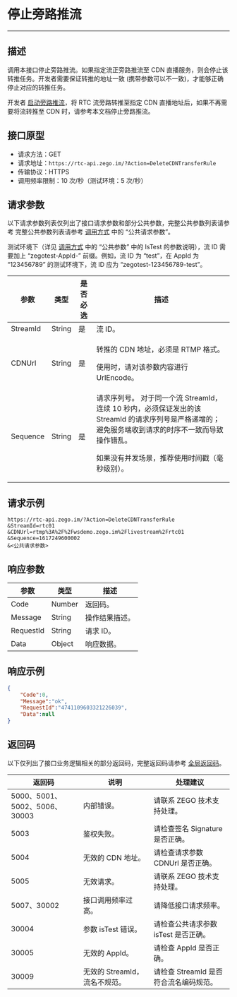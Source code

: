 # 停止旁路推流

---

## 描述

调用本接口停止旁路推流。如果指定流正旁路推流至 CDN 直播服务，则会停止该转推任务。开发者需要保证转推的地址一致 (携带参数可以不一致)，才能够正确停止对应的转推任务。

开发者 [启动旁路推流](https://doc-zh.zego.im/article/19624)，将 RTC 流旁路转推至指定 CDN 直播地址后，如果不再需要将流转推至 CDN 时，请参考本文档停止旁路推流。

## 接口原型

- 请求方法：GET
- 请求地址：`https://rtc-api.zego.im/?Action=DeleteCDNTransferRule`
- 传输协议：HTTPS
- 调用频率限制：10 次/秒（测试环境：5 次/秒）


## 请求参数

以下请求参数列表仅列出了接口请求参数和部分公共参数，完整公共参数列表请参考 完整公共参数列表请参考 [调用方式](/real-time-voice-server/api-reference/accessing-server-apis#公共请求参数) 中的 “公共请求参数”。

<Note title="说明">

测试环境下（详见 <a target="_blank" href="/real-time-voice-server/api-reference/accessing-server-apis#公共请求参数">调用方式</a> 中的 “公共参数” 中的 IsTest 的参数说明），流 ID 需要加上 “zegotest-AppId-” 前缀。例如，流 ID 为 “test”，在 AppId 为 “123456789” 的测试环境下，流 ID 应为 “zegotest-123456789-test”。

</Note>



<table>

<thead>
  <tr>
    <th>参数</th>
    <th>类型</th>
    <th>是否必选</th>
    <th>描述</th>
  </tr>
</thead>
<tbody>
  <tr>
    <td>StreamId</td>
    <td>String</td>
    <td>是</td>
    <td>流 ID。</td>
  </tr>
  <tr>
    <td>CDNUrl</td>
    <td>String</td>
    <td>是</td>
    <td><p>转推的 CDN 地址，必须是 RTMP 格式。</p><p>使用时，请对该参数内容进行 UrlEncode。</p></td>
  </tr>
  <tr>
    <td>Sequence</td>
    <td>String</td>
    <td>是</td>
    <td>
    请求序列号。

<Warning title="注意">
对于同一个流 StreamId，连续 10 秒内，必须保证发出的该 StreamId 的请求序列号是严格递增的；避免服务端收到请求的时序不一致而导致操作错乱。
</Warning>

如果没有并发场景，推荐使用时间戳（毫秒级别）。
</td>
  </tr>
</tbody>
</table>


## 请求示例

```
https://rtc-api.zego.im/?Action=DeleteCDNTransferRule
&StreamId=rtc01
&CDNUrl=rtmp%3A%2F%2Fwsdemo.zego.im%2Flivestream%2Frtc01
&Sequence=1617249600002
&<公共请求参数>
```

## 响应参数


<table>

<thead>
  <tr>
    <th>参数</th>
    <th>类型</th>
    <th>描述</th>
  </tr>
</thead>
<tbody>
  <tr>
    <td>Code</td>
    <td>Number</td>
    <td>返回码。</td>
  </tr>
  <tr>
    <td>Message</td>
    <td>String</td>
    <td>操作结果描述。</td>
  </tr>
  <tr>
    <td>RequestId</td>
    <td>String</td>
    <td>请求 ID。</td>
  </tr>
  <tr>
    <td>Data</td>
    <td>Object</td>
    <td>响应数据。</td>
  </tr>
</tbody>
</table>


## 响应示例

```json
{
    "Code":0,
    "Message":"ok",
    "RequestId":"4741109603321226039",
    "Data":null
}
```

## 返回码

以下仅列出了接口业务逻辑相关的部分返回码，完整返回码请参考 [全局返回码](https://doc-zh.zego.im/)。

|返回码|说明|处理建议|
|-----|------|-----|
| 5000、5001、5002、5006、30003 | 内部错误。 | 请联系 ZEGO 技术支持处理。|
| 5003 | 鉴权失败。 | 请检查签名 Signature 是否正确。|
| 5004 | 无效的 CDN 地址。| 请检查请求参数 CDNUrl 是否正确。|
| 5005 | 无效请求。| 请联系 ZEGO 技术支持处理。|
| 5007、30002 | 接口调用频率过高。| 请降低接口请求频率。|
| 30004 | 参数 isTest 错误。| 请检查公共请求参数 isTest 是否正确。|
| 30005 | 无效的 AppId。 | 请检查 AppId 是否正确。|
| 30009 | 无效的 StreamId，流名不规范。 | 请检查 StreamId 是否符合流名编码规范。|
